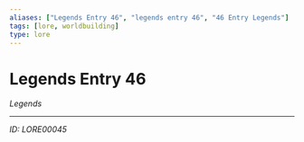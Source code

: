 ```yaml
---
aliases: ["Legends Entry 46", "legends entry 46", "46 Entry Legends"]
tags: [lore, worldbuilding]
type: lore
---
```


# Legends Entry 46

*Legends*

---
*ID: LORE00045*